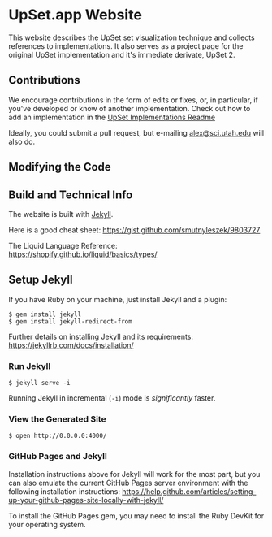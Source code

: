# UpSet.app Website

This website describes the UpSet set visualization technique and collects references to implementations. It also serves as a project page for the original UpSet implementation and it's immediate derivate, UpSet 2. 

## Contributions

We encourage contributions in the form of edits or fixes, or, in particular, if you've developed or know of another implementation. Check out how to add an implementation in the [UpSet Implementations Readme](_upsetversions/README.md)

Ideally, you could submit a pull request, but e-mailing alex@sci.utah.edu will also do. 


## Modifying the Code

## Build and Technical Info

The website is built with
[Jekyll](http://jekyllrb.com).

Here is a good cheat sheet: 
https://gist.github.com/smutnyleszek/9803727

The Liquid Language Reference: https://shopify.github.io/liquid/basics/types/


## Setup Jekyll

If you have Ruby on your machine, just install Jekyll and a plugin:

``` shell
$ gem install jekyll
$ gem install jekyll-redirect-from
```

Further details on installing Jekyll and its requirements:
https://jekyllrb.com/docs/installation/


### Run Jekyll

``` shell
$ jekyll serve -i
```

Running Jekyll in incremental (`-i`) mode is _significantly_ faster.


### View the Generated Site

``` shell
$ open http://0.0.0.0:4000/
```



### GitHub Pages and Jekyll

Installation instructions above for Jekyll will work for the most part, but you
can also emulate the current GitHub Pages server environment with the following
installation instructions:
https://help.github.com/articles/setting-up-your-github-pages-site-locally-with-jekyll/


To install the GitHub Pages gem, you may need to install the Ruby DevKit for
your operating system.
